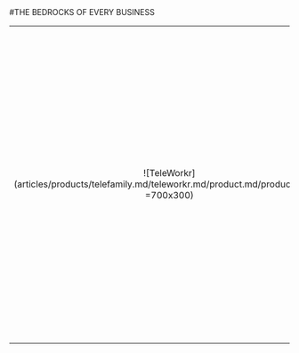 <div class="product-prod" markdown="1">
#THE BEDROCKS OF EVERY BUSINESS

|||
|:--:|:--:|
| ![TeleWorkr](articles/products/telefamily.md/teleworkr.md/product.md/product.en.png =700x300) | <h2 class="productheader">ACCOUNTABILITY</h2><p class="productdescription">Through My Teams & Telepresence, employees have transparency, everyone can see each other with Telepresence – same as they would at the office.</p><h2 class="productheader">CONNECTIVITY</h2><p class="productdescription">Secure, fine grained application level access, with next generation reflection based NOVPN technology.</p><h2 class="productheader">COMMUNICATION</h2><p class="productdescription">Secure Video Conferencing, Chat and Secure File Sharing.</p> |
</div>